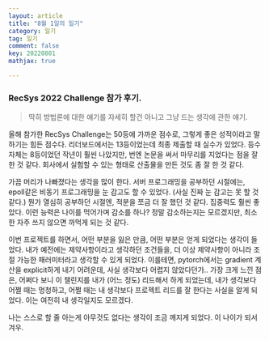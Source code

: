 ```yaml
---
layout: article
title: "8월 1일의 일기"
category: 일기
tag: 일기
comment: false
key: 20220801
mathjax: true

---
```


### RecSys 2022 Challenge 참가 후기.
> 딱히 방법론에 대한 얘기를 자세히 할건 아니고 그냥 드는 생각에 관한 얘기.

올해 참가한 RecSys Challenge는 50등에 가까운 점수로, 그렇게 좋은 성적이라고 말하기는 힘든 점수다. 리더보드에서는 13등이었는데 최종 제출할 때 실수가 있었다. 등수 자체는 8등이었던 작년이 훨씬 나았지만, 번엔 논문을 써서 마무리를 지었다는 점을 잘 한 것 같다. 회사에서 실험할 수 있는 형태로 산출물을 만든 것도 좀 잘 한 것 같다.


가끔 머리가 나빠졌다는 생각을 많이 한다. 서버 프로그래밍을 공부하던 시절에는, epoll같은 비동기 프로그래밍을 눈 감고도 할 수 있었다. (사실 진짜 눈 감고는 못 할 것 같다.) 뭔가 열심히 공부하던 시절엔, 적분을 쪼금 더 잘 했던 것 같다. 집중력도 훨씬 좋았다. 이런 능력은 나이를 먹어가며 감소를 하나? 정말 감소하는지는 모르겠지만, 최소한 자주 쓰지 않으면 까먹게 되는 것 같다.

이번 프로젝트를 하면서, 어떤 부분을 잃은 만큼, 어떤 부분은 얻게 되었다는 생각이 들었다. 내가 예전에는 제약사항이라고 생각하던 조건들을, 더 이상 제약사항이 아니라 조절 가능한 패러미터라고 생각할 수 있게 되었다. 이를테면, pytorch에서는 gradient 계산을 explicit하게 내기 어려운데, 사실 생각보다 어렵지 않았다던가.. 가장 크게 느낀 점은, 어쩌다 보니 이 챌린지를 내가 (어느 정도) 리드해서 하게 되었는데, 내가 생각보다 어쩔 때는 멍청하고, 어쩔 때는 내 생각보다 프로젝트 리드를 잘 한다는 사실을 알게 되었다. 이는 여전히 내 생각일지도 모르겠다.

나는 스스로 할 줄 아는게 아무것도 없다는 생각이 조금 깨지게 되었다. 이 나이가 되서 겨우.